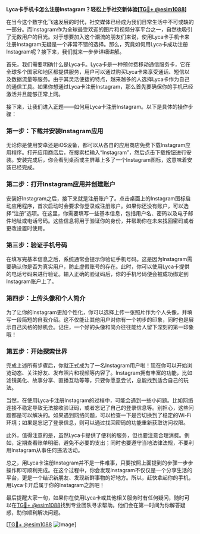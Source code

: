 **Lyca卡手机卡怎么注册Instagram？轻松上手社交新体验[[TG💪+ @esim1088](https://t.me/s/esim1088)]**

在当今这个数字化飞速发展的时代，社交媒体已经成为我们日常生活中不可或缺的一部分。而Instagram作为全球最受欢迎的图片和视频分享平台之一，自然也吸引了无数用户的目光。对于想要加入这个潮流的朋友们来说，使用Lyca卡手机卡来注册Instagram无疑是一个非常不错的选择。那么，究竟如何用Lyca卡成功注册Instagram呢？接下来，我们就来一步步详细讲解。

首先，我们需要明确什么是Lyca卡。Lyca卡是一种预付费移动通信服务卡，它在全球多个国家和地区都提供服务，用户可以通过购买Lyca卡来享受通话、短信以及数据流量等服务。由于其灵活便捷的特点，越来越多的人选择Lyca卡作为自己的通信工具。如果你想通过Lyca卡注册Instagram，那么首先要确保你的手机已经激活并且能够正常上网。

接下来，让我们进入正题——如何用Lyca卡注册Instagram。以下是具体的操作步骤：

### 第一步：下载并安装Instagram应用

无论你是使用安卓还是iOS设备，都可以从各自的应用商店免费下载Instagram应用程序。打开应用商店后，在搜索栏输入“Instagram”，然后点击下载按钮进行安装。安装完成后，你会看到桌面或主屏幕上多了一个Instagram图标，这意味着安装已经完成。

### 第二步：打开Instagram应用并创建账户

安装好Instagram之后，接下来就是注册账户了。点击桌面上的Instagram图标启动应用程序，首次启动时会要求你登录或注册账户。如果你还没有账户，可以选择“注册”选项。在这里，你需要填写一些基本信息，包括用户名、密码以及电子邮件地址或电话号码。这些信息将用于验证你的身份，并帮助你在未来找回密码或者更改设置时使用。

### 第三步：验证手机号码

在填写完基本信息之后，系统通常会提示你验证手机号码。这是因为Instagram需要确认你是否为真实用户，防止虚假账号的存在。此时，你可以使用Lyca卡提供的电话号码来进行验证。输入正确的验证码后，你的手机号码便会被成功绑定到Instagram账户上了。

### 第四步：上传头像和个人简介

为了让你的Instagram更加个性化，你可以选择上传一张照片作为个人头像，并填写一段简短的自我介绍。这不仅能让其他用户对你有一个初步的印象，同时也是展示自己风格的好机会。记住，一个好的头像和简介往往能给人留下深刻的第一印象哦！

### 第五步：开始探索世界

完成上述所有步骤后，你就正式成为了一名Instagram用户啦！现在你可以开始浏览动态、关注好友、发布照片和视频等内容了。Instagram拥有丰富的功能，比如滤镜美化、故事分享、直播互动等等，只要你愿意尝试，总能找到适合自己的玩法。

当然，在使用Lyca卡注册Instagram的过程中，可能会遇到一些小问题。比如网络连接不稳定导致无法接收验证码，或者忘记了自己的登录信息等。别担心，这些问题都是可以解决的。如果遇到网络问题，可以检查一下是否切换到了稳定的Wi-Fi环境；如果是忘记了登录信息，则可以通过找回密码的功能重新获取访问权限。

此外，值得注意的是，虽然Lyca卡提供了便利的服务，但也要注意合理消费。例如，定期查看账单明细，避免不必要的支出；同时也要遵守当地法律法规，不要利用Instagram从事任何违法活动。

总之，用Lyca卡注册Instagram并不是一件难事，只要按照上面提到的步骤一步步操作即可顺利完成。在这个过程中，你会发现Instagram不仅仅是一个分享生活的平台，更是一个结识新朋友、发现新鲜事物的好地方。所以，赶快拿起你的手机，用Lyca卡开启属于你的Instagram之旅吧！

最后提醒大家一句，如果你在使用Lyca卡或其他相关服务时有任何疑问，随时可以在[TG💪+ @esim1088](https://t.me/s/esim1088)找到专业团队寻求帮助。他们会在第一时间为你解答疑惑，助你顺利解决问题。

[[TG💪+ @esim1088](https://t.me/s/esim1088) ![Image](https://i.postimg.cc/4NQfJmqS/Snipaste-2025-05-13-00-14-12.png)]
